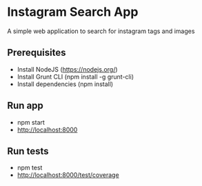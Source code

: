 
# Instagram Search App
A simple web application to search for instagram tags and images

## Prerequisites
- Install NodeJS (https://nodejs.org/)
- Install Grunt CLI (npm install -g grunt-cli)
- Install dependencies (npm install)

## Run app
- npm start
- [http://localhost:8000](http://localhost:8000)

## Run tests
- npm test
- [http://localhost:8000/test/coverage](http://localhost:8000/test/coverage)
